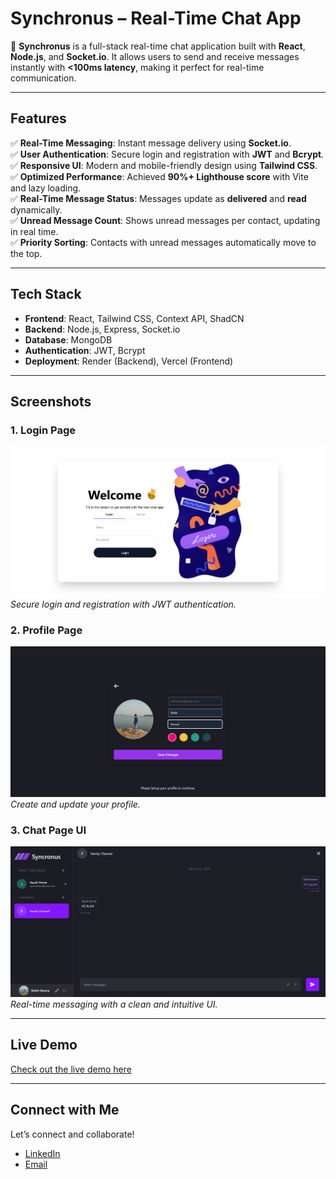 # Synchronus – Real-Time Chat App  

🚀 **Synchronus** is a full-stack real-time chat application built with **React**, **Node.js**, and **Socket.io**. It allows users to send and receive messages instantly with **<100ms latency**, making it perfect for real-time communication.  

---

## Features  
✅ **Real-Time Messaging**: Instant message delivery using **Socket.io**.  
✅ **User Authentication**: Secure login and registration with **JWT** and **Bcrypt**.  
✅ **Responsive UI**: Modern and mobile-friendly design using **Tailwind CSS**.  
✅ **Optimized Performance**: Achieved **90%+ Lighthouse score** with Vite and lazy loading.  
✅ **Real-Time Message Status**: Messages update as **delivered** and **read** dynamically.  
✅ **Unread Message Count**: Shows unread messages per contact, updating in real time.  
✅ **Priority Sorting**: Contacts with unread messages automatically move to the top.  

---

## Tech Stack  
- **Frontend**: React, Tailwind CSS, Context API, ShadCN  
- **Backend**: Node.js, Express, Socket.io  
- **Database**: MongoDB  
- **Authentication**: JWT, Bcrypt  
- **Deployment**: Render (Backend), Vercel (Frontend)  

---

## Screenshots  

### 1. Login Page  
![Login Page](https://github.com/Roh17v/React-Chat-App/blob/main/screenshots/auth%20page%20chat%20app.png?raw=true)  
*Secure login and registration with JWT authentication.*  

### 2. Profile Page  
![Profile Page](https://github.com/Roh17v/React-Chat-App/blob/main/screenshots/profile%20page%20chat%20app.png?raw=true)  
*Create and update your profile.*  

### 3. Chat Page UI  
![Chat Page](https://github.com/Roh17v/React-Chat-App/blob/main/screenshots/chat%20page%20chat%20app.png?raw=true)  
*Real-time messaging with a clean and intuitive UI.*  

---

## Live Demo  
[Check out the live demo here](https://react-chat-app-blush-tau.vercel.app)  

---

## Connect with Me  
Let’s connect and collaborate!  

- [LinkedIn](https://www.linkedin.com/in/r04hitverma/)  
- [Email](mailto:rohitverma272727@gmail.com)  

